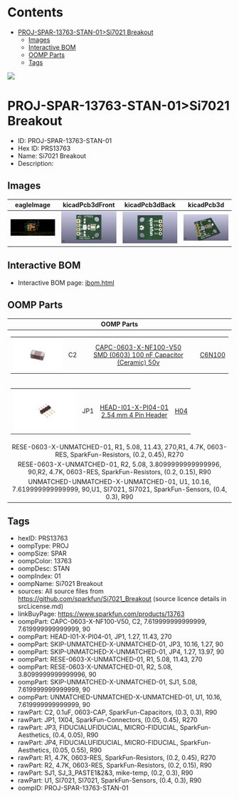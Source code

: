 



Contents
========

* [PROJ-SPAR-13763-STAN-01>Si7021 Breakout](#proj-spar-13763-stan-01si7021-breakout)
	* [Images](#images)
	* [Interactive BOM](#interactive-bom)
	* [OOMP Parts](#oomp-parts)
	* [Tags](#tags)
  
![][im]
# PROJ-SPAR-13763-STAN-01>Si7021 Breakout

- ID: PROJ-SPAR-13763-STAN-01
- Hex ID: PRS13763
- Name: Si7021 Breakout
- Description: 

## Images
  
  

|eagleImage|kicadPcb3dFront|kicadPcb3dBack|kicadPcb3d|
| :---: | :---: | :---: | :---: |
|[![eagleImage](eagleImage_140.png)](eagleImage_600.png)|[![kicadPcb3dFront](kicadPcb3dFront_140.png)](kicadPcb3dFront_600.png)|[![kicadPcb3dBack](kicadPcb3dBack_140.png)](kicadPcb3dBack_600.png)|[![kicadPcb3d](kicadPcb3d_140.png)](kicadPcb3d_600.png)|

## Interactive BOM

- Interactive BOM page: [ibom.html](kicad/bom/ibom.html)

## OOMP Parts
  

|OOMP Parts|
| :---: |
|<table><tr><td>![CAPC-0603-X-NF100-V50](https://raw.githubusercontent.com/oomlout/oomlout_OOMP_parts/main/CAPC-0603-X-NF100-V50/image_140.jpg)</td><td> C2</td><td>[CAPC-0603-X-NF100-V50<br>SMD (0603) 100 nF Capacitor (Ceramic) 50v](https://github.com/oomlout/oomlout_OOMP_parts/tree/main/CAPC-0603-X-NF100-V50/)</td><td>[C6N100](https://github.com/oomlout/oomlout_OOMP_parts/tree/main/CAPC-0603-X-NF100-V50/)</td></tr></table>|
|<table><tr><td>![HEAD-I01-X-PI04-01](https://raw.githubusercontent.com/oomlout/oomlout_OOMP_parts/main/HEAD-I01-X-PI04-01/image_140.jpg)</td><td> JP1</td><td>[HEAD-I01-X-PI04-01<br>2.54 mm 4 Pin Header](https://github.com/oomlout/oomlout_OOMP_parts/tree/main/HEAD-I01-X-PI04-01/)</td><td>[H04](https://github.com/oomlout/oomlout_OOMP_parts/tree/main/HEAD-I01-X-PI04-01/)</td></tr></table>|
|RESE-0603-X-UNMATCHED-01, R1, 5.08, 11.43, 270,R1, 4.7K, 0603-RES, SparkFun-Resistors, (0.2, 0.45), R270|
|RESE-0603-X-UNMATCHED-01, R2, 5.08, 3.8099999999999996, 90,R2, 4.7K, 0603-RES, SparkFun-Resistors, (0.2, 0.15), R90|
|UNMATCHED-UNMATCHED-X-UNMATCHED-01, U1, 10.16, 7.619999999999999, 90,U1, SI7021, SI7021, SparkFun-Sensors, (0.4, 0.3), R90|

## Tags

- hexID: PRS13763
- oompType: PROJ
- oompSize: SPAR
- oompColor: 13763
- oompDesc: STAN
- oompIndex: 01
- oompName: Si7021 Breakout
- sources: All source files from https://github.com/sparkfun/Si7021_Breakout (source licence details in srcLicense.md)
- linkBuyPage: https://www.sparkfun.com/products/13763
- oompPart: CAPC-0603-X-NF100-V50, C2, 7.619999999999999, 7.619999999999999, 90
- oompPart: HEAD-I01-X-PI04-01, JP1, 1.27, 11.43, 270
- oompPart: SKIP-UNMATCHED-X-UNMATCHED-01, JP3, 10.16, 1.27, 90
- oompPart: SKIP-UNMATCHED-X-UNMATCHED-01, JP4, 1.27, 13.97, 90
- oompPart: RESE-0603-X-UNMATCHED-01, R1, 5.08, 11.43, 270
- oompPart: RESE-0603-X-UNMATCHED-01, R2, 5.08, 3.8099999999999996, 90
- oompPart: SKIP-UNMATCHED-X-UNMATCHED-01, SJ1, 5.08, 7.619999999999999, 90
- oompPart: UNMATCHED-UNMATCHED-X-UNMATCHED-01, U1, 10.16, 7.619999999999999, 90
- rawPart: C2, 0.1uF, 0603-CAP, SparkFun-Capacitors, (0.3, 0.3), R90
- rawPart: JP1, 1X04, SparkFun-Connectors, (0.05, 0.45), R270
- rawPart: JP3, FIDUCIALUFIDUCIAL, MICRO-FIDUCIAL, SparkFun-Aesthetics, (0.4, 0.05), R90
- rawPart: JP4, FIDUCIALUFIDUCIAL, MICRO-FIDUCIAL, SparkFun-Aesthetics, (0.05, 0.55), R90
- rawPart: R1, 4.7K, 0603-RES, SparkFun-Resistors, (0.2, 0.45), R270
- rawPart: R2, 4.7K, 0603-RES, SparkFun-Resistors, (0.2, 0.15), R90
- rawPart: SJ1, SJ_3_PASTE1&2&3, mike-temp, (0.2, 0.3), R90
- rawPart: U1, SI7021, SI7021, SparkFun-Sensors, (0.4, 0.3), R90
- oompID: PROJ-SPAR-13763-STAN-01



[im]: kicadPcb3d_450.png
